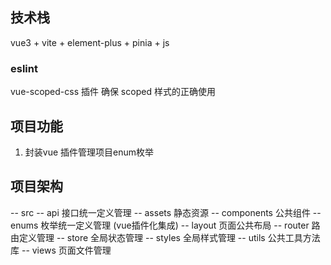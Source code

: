 ## 技术栈

vue3 + vite + element-plus + pinia + js

### eslint

vue-scoped-css 插件 确保 scoped 样式的正确使用

## 项目功能

1. 封装vue 插件管理项目enum枚举

## 项目架构

-- src
-- api 接口统一定义管理
-- assets 静态资源
-- components 公共组件
-- enums 枚举统一定义管理 (vue插件化集成)
-- layout 页面公共布局
-- router 路由定义管理
-- store 全局状态管理
-- styles 全局样式管理
-- utils 公共工具方法库
-- views 页面文件管理
